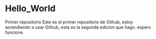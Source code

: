# Hello_World
Primer repositorio
Este es el primer repositorio de Github, estoy aorendiendo a usar Github, esta es la segunda edicion que hago. espero funcione.
